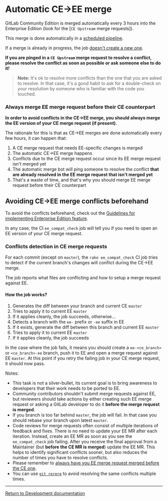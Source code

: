 # Automatic CE->EE merge

GitLab Community Edition is merged automatically every 3 hours into the
Enterprise Edition (look for the [`CE Upstream` merge requests]).

This merge is done automatically in a
[scheduled pipeline](https://gitlab.com/gitlab-org/release-tools/-/jobs/43201679).

If a merge is already in progress, the job [doesn't create a new one](https://gitlab.com/gitlab-org/release-tools/-/jobs/43157687).

**If you are pinged in a `CE Upstream` merge request to resolve a conflict,
please resolve the conflict as soon as possible or ask someone else to do it!**

>**Note:**
It's ok to resolve more conflicts than the one that you are asked to resolve. In
that case, it's a good habit to ask for a double-check on your resolution by
someone who is familiar with the code you touched.

### Always merge EE merge request before their CE counterpart

**In order to avoid conflicts in the CE->EE merge, you should always merge the
EE version of your CE merge request (if present).**

The rationale for this is that as CE->EE merges are done automatically every few
hours, it can happen that:

1. A CE merge request that needs EE-specific changes is merged
1. The automatic CE->EE merge happens
1. Conflicts due to the CE merge request occur since its EE merge request isn't
  merged yet
1. The automatic merge bot will ping someone to resolve the conflict **that are
  already resolved in the EE merge request that isn't merged yet**
1. That's a waste of time, and that's why you should merge EE merge request
  before their CE counterpart

## Avoiding CE->EE merge conflicts beforehand

To avoid the conflicts beforehand, check out the
[Guidelines for implementing Enterprise Edition feature](ee_features.md).

In any case, the CI `ee_compat_check` job will tell you if you need to open an
EE version of your CE merge request.

### Conflicts detection in CE merge requests

For each commit (except on `master`), the `rake ee_compat_check` CI job tries to
detect if the current branch's changes will conflict during the CE->EE merge.

The job reports what files are conflicting and how to setup a merge request
against EE.

#### How the job works?

1. Generates the diff between your branch and current CE `master`
1. Tries to apply it to current EE `master`
1. If it applies cleanly, the job succeeds, otherwise...
1. Detects a branch with the `ee-` prefix or `-ee` suffix in EE
1. If it exists, generate the diff between this branch and current EE `master`
1. Tries to apply it to current EE `master`
1. If it applies cleanly, the job succeeds

In the case where the job fails, it means you should create a `ee-<ce_branch>`
or `<ce_branch>-ee` branch, push it to EE and open a merge request against EE
`master`.
At this point if you retry the failing job in your CE merge request, it should
now pass.

Notes:

- This task is not a silver-bullet, its current goal is to bring awareness to
  developers that their work needs to be ported to EE.
- Community contributors shouldn't submit merge requests against EE, but
  reviewers should take actions by either creating such EE merge request or
  asking a GitLab developer to do it **before the merge request is merged**.
- If you branch is too far behind `master`, the job will fail. In that case you
  should rebase your branch upon latest `master`.
- Code reviews for merge requests often consist of multiple iterations of
  feedback and fixes. There is no need to update your EE MR after each
  iteration. Instead, create an EE MR as soon as you see the
  `ee_compat_check` job failing. After you receive the final approval
  from a Maintainer (but **before the CE MR is merged**) update the EE MR.
  This helps to identify significant conflicts sooner, but also reduces the
  number of times you have to resolve conflicts.
- Please remember to
  [always have you EE merge request merged before the CE one](#always-merge-ee-merge-request-before-their-ce-counterpart).
- You can use [`git rerere`](https://git-scm.com/blog/2010/03/08/rerere.html)
  to avoid resolving the same conflicts multiple times.

---

[Return to Development documentation](README.md)
